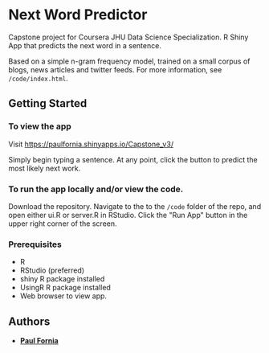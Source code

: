 # Next Word Predictor

Capstone project for Coursera JHU Data Science Specialization. R Shiny App that predicts the next word in a sentence.

Based on a simple n-gram frequency model, trained on a small corpus of blogs, news articles and twitter feeds. For more information, see `/code/index.html`.

## Getting Started

### To view the app

Visit https://paulfornia.shinyapps.io/Capstone_v3/

Simply begin typing a sentence. At any point, click the button to predict the most likely next work.

### To run the app locally and/or view the code.

Download the repository. Navigate to the to the `/code` folder of the repo, and open either ui.R or server.R in RStudio. Click the "Run App" button in the upper right corner of the screen.

### Prerequisites

* R
* RStudio (preferred)
* shiny R package installed
* UsingR R package installed
* Web browser to view app.

## Authors

* [**Paul Fornia**](https://github.com/pfornia)

<!--
## License

TBD

-->